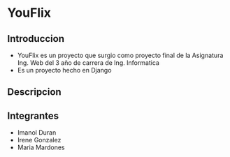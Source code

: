 # YouFlix
## Introduccion
- YouFlix es un proyecto que surgio como proyecto final de la Asignatura Ing. Web del 3 año de carrera de Ing. Informatica
- Es un proyecto hecho en Django

## Descripcion



## Integrantes
- Imanol Duran
- Irene Gonzalez
- Maria Mardones
